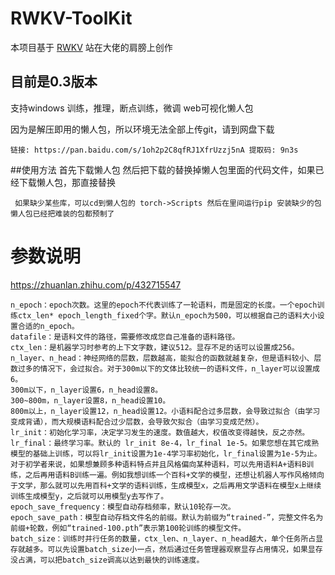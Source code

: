 # RWKV-ToolKit


本项目基于 [RWKV](https://github.com/BlinkDL/AI-Writer) 
站在大佬的肩膀上创作
## 目前是0.3版本
支持windows 训练，推理，断点训练，微调 web可视化懒人包 

因为是解压即用的懒人包，所以环境无法全部上传git，请到网盘下载 
```
链接: https://pan.baidu.com/s/1oh2p2C8qfRJ1XfrUzzj5nA 提取码: 9n3s
```

##使用方法 首先下载懒人包 然后把下载的替换掉懒人包里面的代码文件，如果已经下载懒人包，那直接替换

```
 如果缺少某些库，可以cd到懒人包的 torch->Scripts 然后在里间运行pip 安装缺少的包 懒人包已经把难装的包都预制了
```


# 参数说明
https://zhuanlan.zhihu.com/p/432715547

```
n_epoch：epoch次数。这里的epoch不代表训练了一轮语料，而是固定的长度。一个epoch训练ctx_len* epoch_length_fixed个字。默认n_epoch为500，可以根据自己的语料大小设置合适的n_epoch。
datafile：是语料文件的路径，需要修改成您自己准备的语料路径。
ctx_len：是机器学习时参考的上下文字数，建议512。显存不足的话可以设置成256。
n_layer、n_head：神经网络的层数，层数越高，能拟合的函数就越复杂，但是语料较小、层数过多的情况下，会过拟合。对于300m以下的文体比较统一的语料文件，n_layer可以设置成6。
300m以下，n_layer设置6，n_head设置8。
300~800m，n_layer设置8，n_head设置10。
800m以上，n_layer设置12，n_head设置12。小语料配合过多层数，会导致过拟合（由学习变成背诵），而大规模语料配合过少层数，会导致欠拟合（由学习变成茫然）。
lr_init：初始化学习率，决定学习发生的速度。数值越大，权值改变得越快，反之亦然。
lr_final：最终学习率。默认的 lr_init 8e-4，lr_final 1e-5。如果您想在其它成熟模型的基础上训练，可以将lr_init设置为1e-4学习率初始化，lr_final设置为1e-5为止。对于初学者来说，如果想兼顾多种语料特点并且风格偏向某种语料，可以先用语料A+语料B训练，之后再用语料B训练一遍。例如我想训练一个百科+文学的模型，还想让机器人写作风格倾向于文学，那么就可以先用百科+文学的语料训练，生成模型x，之后再用文学语料在模型x上继续训练生成模型y，之后就可以用模型y去写作了。
epoch_save_frequency：模型自动存档频率，默认10轮存一次。
epoch_save_path：模型自动存档文件名的前缀。默认为前缀为“trained-”，完整文件名为前缀+轮数，例如“trained-100.pth”表示第100轮训练的模型文件。
batch_size：训练时并行任务的数量，ctx_len、n_layer、n_head越大，单个任务所占显存就越多。可以先设置batch_size小一点，然后通过任务管理器观察显存占用情况，如果显存没占满，可以把batch_size调高以达到最快的训练速度。
```

